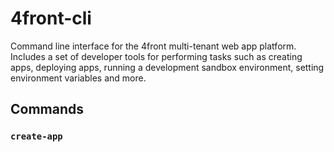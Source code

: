 # 4front-cli

Command line interface for the 4front multi-tenant web app platform. Includes a set of developer tools for performing tasks such as creating apps, deploying apps, running a development sandbox environment, setting environment variables and more.

## Commands

### __`create-app`__
